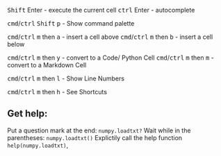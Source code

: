 <kbd>Shift</kbd> Enter - execute the current cell
<kbd>ctrl</kbd> Enter  - autocomplete

<kbd>cmd</kbd>/<kbd>ctrl</kbd> <kbd>Shift</kbd> <kbd>p</kbd> - Show command palette

<kbd>cmd</kbd>/<kbd>ctrl</kbd> <kbd>m</kbd> then <kbd>a</kbd> - insert a cell above
<kbd>cmd</kbd>/<kbd>ctrl</kbd> <kbd>m</kbd> then <kbd>b</kbd> - insert a cell below 

<kbd>cmd</kbd>/<kbd>ctrl</kbd> <kbd>m</kbd> then <kbd>y</kbd> - convert to a Code/	Python Cell
<kbd>cmd</kbd>/<kbd>ctrl</kbd> <kbd>m</kbd> then <kbd>m</kbd> - convert to a Markdown Cell

<kbd>cmd</kbd>/<kbd>ctrl</kbd> <kbd>m</kbd> then <kbd>l</kbd> - Show Line Numbers

<kbd>cmd</kbd>/<kbd>ctrl</kbd> <kbd>m</kbd> then <kbd>h</kbd> - See Shortcuts

## Get help:
Put a question mark at the end: `numpy.loadtxt?`
Wait while in the parentheses: `numpy.loadtxt()`
Explictily call the help function `help(numpy.loadtxt)`,

